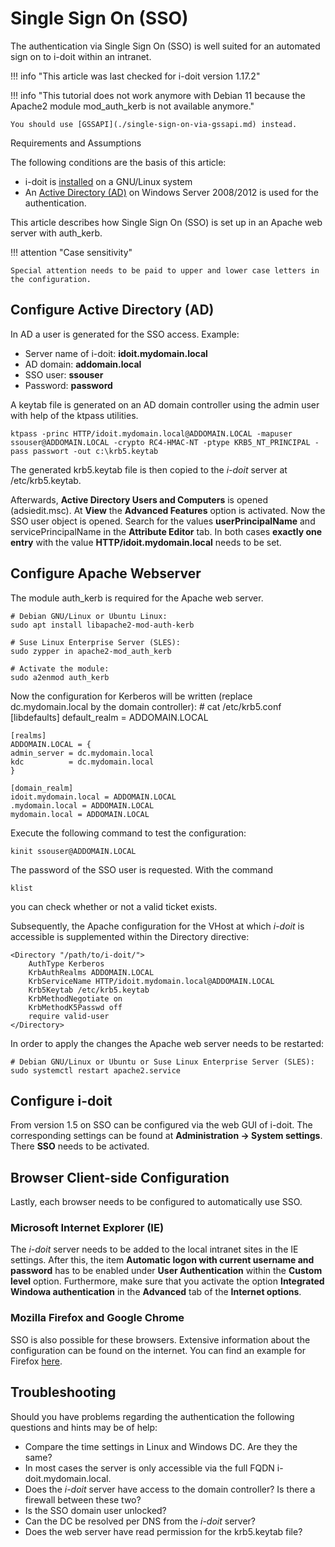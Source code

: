 # Single Sign On (SSO)

The authentication via Single Sign On (SSO) is well suited for an automated sign on to i-doit within an intranet.

!!! info "This article was last checked for i-doit version 1.17.2"

!!! info "This tutorial does not work anymore with Debian 11 because the Apache2 module mod_auth_kerb is not available anymore."

    You should use [GSSAPI](./single-sign-on-via-gssapi.md) instead.

Requirements and Assumptions

The following conditions are the basis of this article:

*   i-doit is [installed](../../installation/manual-installation/setup.md) on a GNU/Linux system
*   An [Active Directory (AD)](../ldap-active-directory-ad/index.md) on Windows Server 2008/2012 is used for the authentication.

This article describes how Single Sign On (SSO) is set up in an Apache web server with auth_kerb.

!!! attention "Case sensitivity"

    Special attention needs to be paid to upper and lower case letters in the configuration.

Configure Active Directory (AD)
-------------------------------

In AD a user is generated for the SSO access. Example:

*   Server name of i-doit: **idoit.mydomain.local**
*   AD domain: **addomain.local**
*   SSO user: **ssouser**
*   Password: **password**

A keytab file is generated on an AD domain controller using the admin user with help of the ktpass utilities.

    ktpass -princ HTTP/idoit.mydomain.local@ADDOMAIN.LOCAL -mapuser ssouser@ADDOMAIN.LOCAL -crypto RC4-HMAC-NT -ptype KRB5_NT_PRINCIPAL -pass passwort -out c:\krb5.keytab

The generated krb5.keytab file is then copied to the _i-doit_ server at /etc/krb5.keytab.

Afterwards, **Active Directory Users and Computers** is opened (adsiedit.msc). At **View** the **Advanced Features** option is activated. Now the SSO user object is opened. Search for the values **userPrincipalName** and servicePrincipalName in the **Attribute Editor** tab. In both cases **exactly one entry** with the value **HTTP/idoit.mydomain.local** needs to be set.

Configure Apache Webserver
--------------------------

The module auth_kerb is required for the Apache web server.


    # Debian GNU/Linux or Ubuntu Linux:
    sudo apt install libapache2-mod-auth-kerb

    # Suse Linux Enterprise Server (SLES):
    sudo zypper in apache2-mod_auth_kerb
    
    # Activate the module:
    sudo a2enmod auth_kerb

Now the configuration for Kerberos will be written (replace dc.mydomain.local by the domain controller):
    # cat /etc/krb5.conf
    [libdefaults]
    default_realm = ADDOMAIN.LOCAL
    
    [realms]
    ADDOMAIN.LOCAL = {
    admin_server = dc.mydomain.local
    kdc          = dc.mydomain.local
    }
    
    [domain_realm]
    idoit.mydomain.local = ADDOMAIN.LOCAL
    .mydomain.local = ADDOMAIN.LOCAL
    mydomain.local = ADDOMAIN.LOCAL

Execute the following command to test the configuration:

    kinit ssouser@ADDOMAIN.LOCAL

The password of the SSO user is requested. With the command

    klist

you can check whether or not a valid ticket exists.

Subsequently, the Apache configuration for the VHost at which _i-doit_ is accessible is supplemented within the Directory directive:

    <Directory "/path/to/i-doit/">
        AuthType Kerberos
        KrbAuthRealms ADDOMAIN.LOCAL
        KrbServiceName HTTP/idoit.mydomain.local@ADDOMAIN.LOCAL
        Krb5Keytab /etc/krb5.keytab
        KrbMethodNegotiate on
        KrbMethodK5Passwd off
        require valid-user
    </Directory>

In order to apply the changes the Apache web server needs to be restarted:

    # Debian GNU/Linux or Ubuntu or Suse Linux Enterprise Server (SLES):
    sudo systemctl restart apache2.service

Configure i-doit
----------------

From version 1.5 on SSO can be configured via the web GUI of i-doit. The corresponding settings can be found at **Administration → System settings**. There **SSO** needs to be activated.

Browser Client-side Configuration
---------------------------------

Lastly, each browser needs to be configured to automatically use SSO.

### Microsoft Internet Explorer (IE)

The _i-doit_ server needs to be added to the local intranet sites in the IE settings. After this, the item **Automatic logon with current username and password** has to be enabled under **User Authentication** within the **Custom level** option. Furthermore, make sure that you activate the option **Integrated Windowa authentication** in the **Advanced** tab of the **Internet options**.

### Mozilla Firefox and Google Chrome

SSO is also possible for these browsers. Extensive information about the configuration can be found on the internet. You can find an example for Firefox [here](https://superuser.com/questions/664656/how-to-configure-firefox-for-ntlm-sso-single-sign-on).

Troubleshooting
---------------

Should you have problems regarding the authentication the following questions and hints may be of help:

*   Compare the time settings in Linux and Windows DC. Are they the same?
*   In most cases the server is only accessible via the full FQDN i-doit.mydomain.local.
*   Does the _i-doit_ server have access to the domain controller? Is there a firewall between these two?
*   Is the SSO domain user unlocked?
*   Can the DC be resolved per DNS from the _i-doit_ server?
*   Does the web server have read permission for the krb5.keytab file?